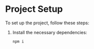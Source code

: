 # Project Setup

To set up the project, follow these steps:

1. Install the necessary dependencies:
   ```bash
   npm i
   ```
